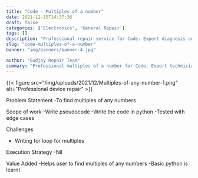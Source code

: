 ```yaml
---
title: "Code - Multiples of a number"
date: 2021-12-15T14:37:36
draft: false
categories: ['Electronics', 'General Repair']
tags: []
description: "Professional repair service for Code. Expert diagnosis and quality repairs in Bangalore."
slug: "code-multiples-of-a-number"
banner: "img/banners/banner-4.jpg"

author: "Gadjoy Repair Team"
summary: "Professional multiples of a number for Code. Expert technicians, quality parts, warranty included."
---
```


{{< figure src="/img/uploads/2021/12/Multiples-of-any-number-1.png" alt="Professional device repair" >}}

Problem Statement -To find multiples of any numbers

Scope of work -Write pseudocode -Write the code in python -Tested with edge cases

Challenges

- Writing for loop for multiples

Execution Strategy -Nil

Value Added -Helps user to find multiples of any numbers -Basic python is learnt